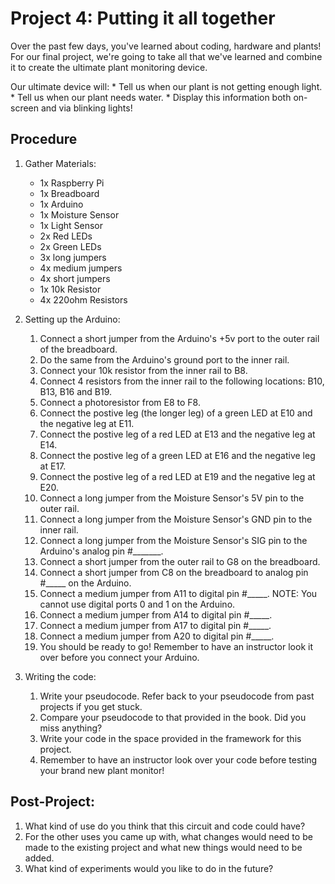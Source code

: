 # Project 4: Putting it all together

Over the past few days, you've learned about coding, hardware and plants! For our final project, we're going to take all that we've learned and combine it to create the ultimate plant monitoring device.

Our ultimate device will:
	* Tell us when our plant is not getting enough light.
	* Tell us when our plant needs water.
	* Display this information both on-screen and via blinking lights!

## Procedure

1. Gather Materials:
	* 1x Raspberry Pi
	* 1x Breadboard
	* 1x Arduino
	* 1x Moisture Sensor
	* 1x Light Sensor
	* 2x Red LEDs
	* 2x Green LEDs
	* 3x long jumpers
	* 4x medium jumpers
	* 4x short jumpers
	* 1x 10k Resistor
	* 4x 220ohm Resistors

2. Setting up the Arduino:
	1. Connect a short jumper from the Arduino's +5v port to the outer rail of the breadboard.
	2. Do the same from the Arduino's ground port to the inner rail.
	3. Connect your 10k resistor from the inner rail to B8.
	3. Connect 4 resistors from the inner rail to the following locations: B10, B13, B16 and B19.
	4. Connect a photoresistor from E8 to F8.
	5. Connect the postive leg (the longer leg) of a green LED at E10 and the negative leg at E11.
	6. Connect the postive leg of a red LED at E13 and the negative leg at E14.
	7. Connect the postive leg of a green LED at E16 and the negative leg at E17.
	8. Connect the postive leg of a red LED at E19 and the negative leg at E20.
	9. Connect a long jumper from the Moisture Sensor's 5V pin to the outer rail.
	10. Connect a long jumper from the Moisture Sensor's GND pin to the inner rail.
	11. Connect a long jumper from the Moisture Sensor's SIG pin to the Arduino's analog pin #_______.
	12. Connect a short jumper from the outer rail to G8 on the breadboard.
	13. Connect a short jumper from C8 on the breadboard to analog pin #_____
	on the Arduino.
	14. Connect a medium jumper from A11 to digital pin #_____. NOTE: You cannot use digital ports 0 and 1 on the Arduino.
	15. Connect a medium jumper from A14 to digital pin #_____.
	16. Connect a medium jumper from A17 to digital pin #_____.
	17. Connect a medium jumper from A20 to digital pin #_____.
	18. You should be ready to go! Remember to have an instructor look it over before you connect your Arduino.

3. Writing the code:
	1. Write your pseudocode. Refer back to your pseudocode from past projects if you get stuck.
	2. Compare your pseudocode to that provided in the book. Did you miss anything?
	3. Write your code in the space provided in the framework for this project.
	4. Remember to have an instructor look over your code before testing your brand new plant monitor!

## Post-Project:
1. What kind of use do you think that this circuit and code could have?
2. For the other uses you came up with, what changes would need to be made to the existing project and what new things would need to be added.
3. What kind of experiments would you like to do in the future?

